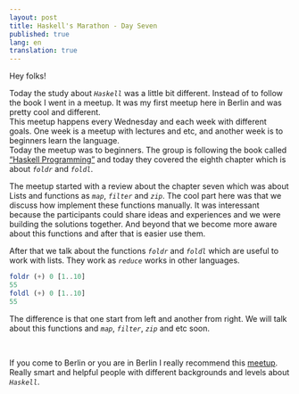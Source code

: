 ```yaml
---
layout: post
title: Haskell's Marathon - Day Seven
published: true
lang: en
translation: true
---
```


Hey folks!


Today the study about *`Haskell`* was a little bit different. Instead of to follow the book I went in a meetup. It was my first meetup here in Berlin and was pretty cool and different.  
This meetup happens every Wednesday and each week with different goals. One week is a meetup with lectures and etc, and another week is to beginners learn the language.  
Today the meetup was to beginners. The group is following the book called [“Haskell Programming”](http://haskellbook.com/) and today they covered the eighth chapter which is about *`foldr`* and *`foldl`*.

<!--more-->

The meetup started with a review about the chapter seven which was about Lists and functions as *`map`*, *`filter`* and *`zip`*. The cool part here was that we discuss how implement these functions manually. It was interessant because the participants could share ideas and experiences and we were building the solutions together. And beyond that we become more aware about this functions and after that is easier use them.


After that we talk about the functions *`foldr`* and *`foldl`* which are useful to work with lists. They work as *`reduce`* works in other languages.
```haskell
foldr (+) 0 [1..10]
55
foldl (+) 0 [1..10]
55
```
The difference is that one start from left and another from right. We will talk about this functions and *`map`*, *`filter`*, *`zip`* and etc soon.

<br />

If you come to Berlin or you are in Berlin I really recommend this [meetup](https://www.meetup.com/berlinhug/). Really smart and helpful people with different backgrounds and levels about *`Haskell`*.
